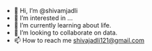 - 👋 Hi, I’m @shivamjadli
- 👀 I’m interested in ...
- 🌱 I’m currently learning about life.
- 💞️ I’m looking to collaborate on data.
- 📫 How to reach me shivajadli121@gmail.com

<!---
shivamjadli/shivamjadli is a ✨ special ✨ repository because its `README.md` (this file) appears on your GitHub profile.
You can click the Preview link to take a look at your changes.
--->
